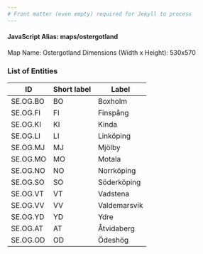 ```yaml
---
# Front matter (even empty) required for Jekyll to process
---
```


#### JavaScript Alias: maps/ostergotland

Map Name: Ostergotland
Dimensions (Width x Height): 530x570





### List of Entities

ID | Short label | Label
---|---|---|
SE.OG.BO|BO|Boxholm
SE.OG.FI|FI|Finspång
SE.OG.KI|KI|Kinda
SE.OG.LI|LI|Linköping
SE.OG.MJ|MJ|Mjölby
SE.OG.MO|MO|Motala
SE.OG.NO|NO|Norrköping
SE.OG.SO|SO|Söderköping
SE.OG.VT|VT|Vadstena
SE.OG.VV|VV|Valdemarsvik
SE.OG.YD|YD|Ydre
SE.OG.AT|AT|Åtvidaberg
SE.OG.OD|OD|Ödeshög


